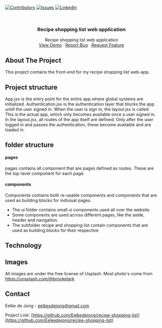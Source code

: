[![Contributors][contributors-shield]][contributors-url]
[![Issues][issues-shield]][issues-url]
[![LinkedIn][linkedin-shield]][linkedin-url]

<br />
<div align="center">
<h3 align="center">Recipe shopping list web application</h3>

  <p align="center">
    Recipe shopping list web application
    <br />
    <a href="https://github.com/Eelkedejong/recipe-shopping-list/">View Demo</a>
    ·
    <a href="https://github.com/Eelkedejong/recipe-shopping-list/issues">Report Bug</a>
    ·
    <a href="https://github.com/Eelkedejong/recipe-shopping-list/issues">Request Feature</a>
  </p>
</div>

## About The Project

This project contains the front-end for my recipe shopping list web-app.

## Project structure

App.jsx is the entry point for the entire app where global systems are initialized.
Authentication.jsx is the authentication layer that blocks the app untill the user signed in.
When the user is sign in, the layout.jsx is called. This is the actual app, which only becomes available once a user signed in.
In the layout.jsx, all routes of the app itself are defined. Only after the user logged in and passes the authentication, these become available and are loaded in.

## folder structure

#### pages

pages contains all component that are pages defined as routes. These are the top-level component for each page.

#### components

Components contains both re-usable components and components that are used as building blocks for indiviual pages.

- The ui folder contains small ui components used all over the website.
- Some components are used across different pages, like the aside, header and navigation.
- The subfolder recipe and shopping list contain components that are used as building blocks for their respective

## Technology

## Images

All images are under the free license of Usplash.
Most photo's come from https://unsplash.com/@brookelark

## Contact

Eelke de Jong - eelkesdejong@gmail.com

Project Link: [https://github.com/Eelkedejong/recipe-shopping-list](https://github.com/Eelkedejong/recipe-shopping-list)

[contributors-shield]: https://img.shields.io/github/contributors/Eelkedejong/repo_name.svg?style=for-the-badge
[contributors-url]: https://github.com/Eelkedejong/
[issues-shield]: https://img.shields.io/github/issues/Eelkedejong/repo_name.svg?style=for-the-badge
[issues-url]: https://github.com/Eelkedejong/recipe-shopping-list/issues
[linkedin-shield]: https://img.shields.io/badge/-LinkedIn-black.svg?style=for-the-badge&logo=linkedin&colorB=555
[linkedin-url]: https://www.linkedin.com/in/eelke-de-jong/
[product-screenshot]: images/screenshot.png
[React.js]: https://img.shields.io/badge/React-20232A?style=for-the-badge&logo=react&logoColor=61DAFB
[React-url]: https://reactjs.org/
